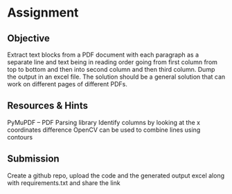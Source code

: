 # Assignment

## Objective
Extract text blocks from a PDF document with each paragraph as a separate line and text being in 
reading order going from first column from top to bottom and then into second column and then 
third column. Dump the output in an excel file.
The solution should be a general solution that can work on different pages of different PDFs.

## Resources & Hints
PyMuPDF – PDF Parsing library
Identify columns by looking at the x coordinates difference
OpenCV can be used to combine lines using contours

## Submission
Create a github repo, upload the code and the generated output excel along with requirements.txt 
and share the link
